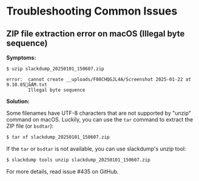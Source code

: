 # Troubleshooting Common Issues

## ZIP file extraction error on macOS (Illegal byte sequence)

__Symptoms:__

```
$ uzip slackdump_20250101_150607.zip

error:  cannot create __uploads/F08CHQGJL4A/Screenshot 2025-01-22 at 9.10.05ǻAM.txt
        Illegal byte sequence
```

__Solution:__

Some filenames have UTF-8 characters that are not supported by "unzip" command
on macOS.  Luckily, you can use the `tar` command to extract the ZIP file (or
`bsdtar`):

```bash
$ tar xf slackdump_20250101_150607.zip
```

If the `tar` or `bsdtar` is not available, you can use slackdump's unzip tool:

```bash
$ slackdump tools unzip slackdump_20250101_150607.zip
```

For more details, read issue #435 on GitHub.

